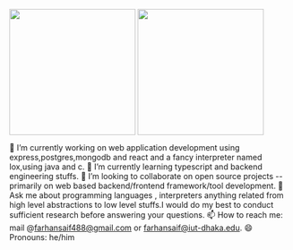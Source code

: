 <p float="left" >
  <img  align="center" height="225px" src="https://github-readme-stats.vercel.app/api?username=overlorde&show_icons=true&theme=dark&hide=prs,issues,stars" />
  <img  align="center" height="225px" src="https://github-readme-stats.vercel.app/api/top-langs/?username=overlorde&theme=dark&langs_count=3" />
</p>

🔭 I’m currently working on web application development using express,postgres,mongodb and react and a fancy interpreter named lox,using java and c.
 🌱 I’m currently learning typescript and backend engineering stuffs.
 👯 I’m looking to collaborate on open source projects -- primarily on web based backend/frontend framework/tool development.
 💬 Ask me about programming languages , interpreters anything related from high level abstractions to low level stuffs.I would do my best to conduct sufficient research before answering your questions. 
 📫 How to reach me: mail @farhansaif488@gmail.com or farhansaif@iut-dhaka.edu.
 😄 Pronouns: he/him
 

